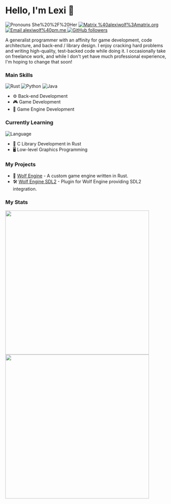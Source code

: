 # Hello, I'm Lexi 🐺

<span>
  <img alt="Pronouns She%20%2F%20Her" src="https://img.shields.io/badge/Pronouns-She%20%2F%20Her-ff69b4">
  <a href="https://matrix.org">
    <img 
      alt="Matrix %40alexiwolf%3Amatrix.org" 
      src="https://img.shields.io/badge/Matrix-%40alexiwolf%3Amatrix.org-blue?style=social&logo=Matrix"
    />
  </a>
  <a href="mailto://alexiwolf@pm.me">
    <img 
      alt="Email alexiwolf%40pm.me" 
      src="https://img.shields.io/badge/Email-alexiwolf%40pm.me-blue?style=social&logo=ProtonMail"
    />
  </a>
  <a href="https://github.com/AlexiWolf">
      <img alt="GitHub followers" src="https://img.shields.io/github/followers/AlexiWolf?style=social">
  </a>
</span>

A generalist programmer with an affinity for game development, code architecture, and back-end / library design.  I 
enjoy cracking hard problems and writing high-quality, test-backed code while doing it.  I occasionally take on 
freelance work, and while I don't yet have much professional experience, I'm hoping to change that soon!

### Main Skills 

<span>
  <img alt="Rust" src="https://img.shields.io/badge/-Rust-555555?logo=Rust&style=flat"/>
  <img alt="Python" src="https://img.shields.io/badge/-Python-blue?logo=Python&logoColor=f3ee2e"/>
  <img alt="Java" src="https://img.shields.io/badge/-Java-fe9c00?logo=Java&logoColor=white"/>
</span>

- ⚙️ Back-end Development
- 🎮 Game Development
- 🚀 Game Engine Development

### Currently Learning

<span>
  <img alt="Language" src="https://img.shields.io/badge/-Language-black?logo=C&logoColor=white">
</span>

- 🧰 C Library Development in Rust
- 🖥️ Low-level Graphics Programming

### My Projects

- 🐺 [Wolf Engine](https://github.com/AlexiWolf/wolf_engine) - A custom game engine written in Rust.
- 🛠️ [Wolf Engine SDL2](https://github.com/AlexiWolf/wolf_engine_sdl2) - Plugin for Wolf Engine providing SDL2 integration.

### My Stats 

<img 
  style="width: 450px;" 
  src="https://github-readme-stats.vercel.app/api/top-langs/?username=AlexiWolf&layout=compact"
/>
<img 
  style="width: 450px;" 
  src="https://github-readme-stats.vercel.app/api?username=AlexiWolf&count_private=true"
/>
